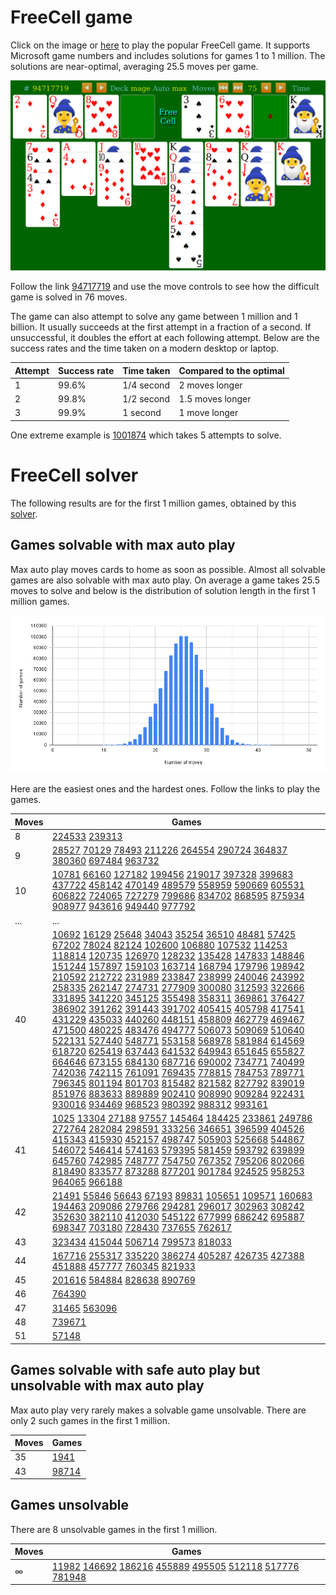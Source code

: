 # FreeCell game

Click on the image or [here](https://macroxue.github.io/freecell/game/freecell.html) to
play the popular FreeCell game. It supports Microsoft game numbers and includes solutions
for games 1 to 1 million. The solutions are near-optimal, averaging 25.5 moves per game.

[![Screenshot](https://github.com/macroxue/freecell/blob/master/game/screenshot.png)](https://macroxue.github.io/freecell/game/freecell.html)

Follow the link [94717719](https://macroxue.github.io/freecell/game/freecell.html?deal=94717719:6r565r52135157785r65b64r7r727874b71267626r64a6761rc71r141312c1723231273r343232b35r856r86b88356858r8184c835651528241r216r263r2341464342a4454r27812r2r2825)
and use the move controls to see how the difficult game is solved in 76 moves.

The game can also attempt to solve any game between 1 million and 1 billion. It usually
succeeds at the first attempt in a fraction of a second. If unsuccessful, it doubles
the effort at each following attempt. Below are the success rates and the time taken on a
modern desktop or laptop.

| Attempt | Success rate | Time taken | Compared to the optimal |
|---------|--------------|------------|-------------------------|
|    1    |    99.6%     | 1/4 second | 2 moves longer          |
|    2    |    99.8%     | 1/2 second | 1.5 moves longer        |
|    3    |    99.9%     |   1 second | 1 move longer           |

One extreme example is [1001874](https://macroxue.github.io/freecell/game/freecell.html?deal=1001874)
which takes 5 attempts to solve.

# FreeCell solver

The following results are for the first 1 million games, obtained by this
[solver](https://github.com/macroxue/freecell/blob/master/solver).

## Games solvable with max auto play

Max auto play moves cards to home as soon as possible. Almost all solvable games are
also solvable with max auto play. On average a game takes 25.5 moves to solve and below
is the distribution of solution length in the first 1 million games.

![Stats](https://github.com/macroxue/freecell/blob/master/solutions/stats.1m.png)

Here are the easiest ones and the hardest ones. Follow the links to play the games.

| Moves | Games |
|-------|-------|
|8| [224533](https://macroxue.github.io/freecell/game/freecell.html?deal=224533) [239313](https://macroxue.github.io/freecell/game/freecell.html?deal=239313) |
|9| [28527](https://macroxue.github.io/freecell/game/freecell.html?deal=28527) [70129](https://macroxue.github.io/freecell/game/freecell.html?deal=70129) [78493](https://macroxue.github.io/freecell/game/freecell.html?deal=78493) [211226](https://macroxue.github.io/freecell/game/freecell.html?deal=211226) [264554](https://macroxue.github.io/freecell/game/freecell.html?deal=264554) [290724](https://macroxue.github.io/freecell/game/freecell.html?deal=290724) [364837](https://macroxue.github.io/freecell/game/freecell.html?deal=364837) [380360](https://macroxue.github.io/freecell/game/freecell.html?deal=380360) [697484](https://macroxue.github.io/freecell/game/freecell.html?deal=697484) [963732](https://macroxue.github.io/freecell/game/freecell.html?deal=963732) |
|10| [10781](https://macroxue.github.io/freecell/game/freecell.html?deal=10781) [66160](https://macroxue.github.io/freecell/game/freecell.html?deal=66160) [127182](https://macroxue.github.io/freecell/game/freecell.html?deal=127182) [199456](https://macroxue.github.io/freecell/game/freecell.html?deal=199456) [219017](https://macroxue.github.io/freecell/game/freecell.html?deal=219017) [397328](https://macroxue.github.io/freecell/game/freecell.html?deal=397328) [399683](https://macroxue.github.io/freecell/game/freecell.html?deal=399683) [437722](https://macroxue.github.io/freecell/game/freecell.html?deal=437722) [458142](https://macroxue.github.io/freecell/game/freecell.html?deal=458142) [470149](https://macroxue.github.io/freecell/game/freecell.html?deal=470149) [489579](https://macroxue.github.io/freecell/game/freecell.html?deal=489579) [558959](https://macroxue.github.io/freecell/game/freecell.html?deal=558959) [590669](https://macroxue.github.io/freecell/game/freecell.html?deal=590669) [605531](https://macroxue.github.io/freecell/game/freecell.html?deal=605531) [606822](https://macroxue.github.io/freecell/game/freecell.html?deal=606822) [724065](https://macroxue.github.io/freecell/game/freecell.html?deal=724065) [727279](https://macroxue.github.io/freecell/game/freecell.html?deal=727279) [799686](https://macroxue.github.io/freecell/game/freecell.html?deal=799686) [834702](https://macroxue.github.io/freecell/game/freecell.html?deal=834702) [868595](https://macroxue.github.io/freecell/game/freecell.html?deal=868595) [875934](https://macroxue.github.io/freecell/game/freecell.html?deal=875934) [908977](https://macroxue.github.io/freecell/game/freecell.html?deal=908977) [943616](https://macroxue.github.io/freecell/game/freecell.html?deal=943616) [949440](https://macroxue.github.io/freecell/game/freecell.html?deal=949440) [977792](https://macroxue.github.io/freecell/game/freecell.html?deal=977792) |
|...|...|
|40| [10692](https://macroxue.github.io/freecell/game/freecell.html?deal=10692) [16129](https://macroxue.github.io/freecell/game/freecell.html?deal=16129) [25648](https://macroxue.github.io/freecell/game/freecell.html?deal=25648) [34043](https://macroxue.github.io/freecell/game/freecell.html?deal=34043) [35254](https://macroxue.github.io/freecell/game/freecell.html?deal=35254) [36510](https://macroxue.github.io/freecell/game/freecell.html?deal=36510) [48481](https://macroxue.github.io/freecell/game/freecell.html?deal=48481) [57425](https://macroxue.github.io/freecell/game/freecell.html?deal=57425) [67202](https://macroxue.github.io/freecell/game/freecell.html?deal=67202) [78024](https://macroxue.github.io/freecell/game/freecell.html?deal=78024) [82124](https://macroxue.github.io/freecell/game/freecell.html?deal=82124) [102600](https://macroxue.github.io/freecell/game/freecell.html?deal=102600) [106880](https://macroxue.github.io/freecell/game/freecell.html?deal=106880) [107532](https://macroxue.github.io/freecell/game/freecell.html?deal=107532) [114253](https://macroxue.github.io/freecell/game/freecell.html?deal=114253) [118814](https://macroxue.github.io/freecell/game/freecell.html?deal=118814) [120735](https://macroxue.github.io/freecell/game/freecell.html?deal=120735) [126970](https://macroxue.github.io/freecell/game/freecell.html?deal=126970) [128232](https://macroxue.github.io/freecell/game/freecell.html?deal=128232) [135428](https://macroxue.github.io/freecell/game/freecell.html?deal=135428) [147833](https://macroxue.github.io/freecell/game/freecell.html?deal=147833) [148846](https://macroxue.github.io/freecell/game/freecell.html?deal=148846) [151244](https://macroxue.github.io/freecell/game/freecell.html?deal=151244) [157897](https://macroxue.github.io/freecell/game/freecell.html?deal=157897) [159103](https://macroxue.github.io/freecell/game/freecell.html?deal=159103) [163714](https://macroxue.github.io/freecell/game/freecell.html?deal=163714) [168794](https://macroxue.github.io/freecell/game/freecell.html?deal=168794) [179796](https://macroxue.github.io/freecell/game/freecell.html?deal=179796) [198942](https://macroxue.github.io/freecell/game/freecell.html?deal=198942) [210592](https://macroxue.github.io/freecell/game/freecell.html?deal=210592) [212722](https://macroxue.github.io/freecell/game/freecell.html?deal=212722) [231989](https://macroxue.github.io/freecell/game/freecell.html?deal=231989) [233847](https://macroxue.github.io/freecell/game/freecell.html?deal=233847) [238999](https://macroxue.github.io/freecell/game/freecell.html?deal=238999) [240046](https://macroxue.github.io/freecell/game/freecell.html?deal=240046) [243992](https://macroxue.github.io/freecell/game/freecell.html?deal=243992) [258335](https://macroxue.github.io/freecell/game/freecell.html?deal=258335) [262147](https://macroxue.github.io/freecell/game/freecell.html?deal=262147) [274731](https://macroxue.github.io/freecell/game/freecell.html?deal=274731) [277909](https://macroxue.github.io/freecell/game/freecell.html?deal=277909) [300080](https://macroxue.github.io/freecell/game/freecell.html?deal=300080) [312593](https://macroxue.github.io/freecell/game/freecell.html?deal=312593) [322666](https://macroxue.github.io/freecell/game/freecell.html?deal=322666) [331895](https://macroxue.github.io/freecell/game/freecell.html?deal=331895) [341220](https://macroxue.github.io/freecell/game/freecell.html?deal=341220) [345125](https://macroxue.github.io/freecell/game/freecell.html?deal=345125) [355498](https://macroxue.github.io/freecell/game/freecell.html?deal=355498) [358311](https://macroxue.github.io/freecell/game/freecell.html?deal=358311) [369861](https://macroxue.github.io/freecell/game/freecell.html?deal=369861) [376427](https://macroxue.github.io/freecell/game/freecell.html?deal=376427) [386902](https://macroxue.github.io/freecell/game/freecell.html?deal=386902) [391262](https://macroxue.github.io/freecell/game/freecell.html?deal=391262) [391443](https://macroxue.github.io/freecell/game/freecell.html?deal=391443) [391702](https://macroxue.github.io/freecell/game/freecell.html?deal=391702) [405415](https://macroxue.github.io/freecell/game/freecell.html?deal=405415) [405798](https://macroxue.github.io/freecell/game/freecell.html?deal=405798) [417541](https://macroxue.github.io/freecell/game/freecell.html?deal=417541) [431229](https://macroxue.github.io/freecell/game/freecell.html?deal=431229) [435033](https://macroxue.github.io/freecell/game/freecell.html?deal=435033) [440260](https://macroxue.github.io/freecell/game/freecell.html?deal=440260) [448151](https://macroxue.github.io/freecell/game/freecell.html?deal=448151) [458809](https://macroxue.github.io/freecell/game/freecell.html?deal=458809) [462779](https://macroxue.github.io/freecell/game/freecell.html?deal=462779) [469467](https://macroxue.github.io/freecell/game/freecell.html?deal=469467) [471500](https://macroxue.github.io/freecell/game/freecell.html?deal=471500) [480225](https://macroxue.github.io/freecell/game/freecell.html?deal=480225) [483476](https://macroxue.github.io/freecell/game/freecell.html?deal=483476) [494777](https://macroxue.github.io/freecell/game/freecell.html?deal=494777) [506073](https://macroxue.github.io/freecell/game/freecell.html?deal=506073) [509069](https://macroxue.github.io/freecell/game/freecell.html?deal=509069) [510640](https://macroxue.github.io/freecell/game/freecell.html?deal=510640) [522131](https://macroxue.github.io/freecell/game/freecell.html?deal=522131) [527440](https://macroxue.github.io/freecell/game/freecell.html?deal=527440) [548771](https://macroxue.github.io/freecell/game/freecell.html?deal=548771) [553158](https://macroxue.github.io/freecell/game/freecell.html?deal=553158) [568978](https://macroxue.github.io/freecell/game/freecell.html?deal=568978) [581984](https://macroxue.github.io/freecell/game/freecell.html?deal=581984) [614569](https://macroxue.github.io/freecell/game/freecell.html?deal=614569) [618720](https://macroxue.github.io/freecell/game/freecell.html?deal=618720) [625419](https://macroxue.github.io/freecell/game/freecell.html?deal=625419) [637443](https://macroxue.github.io/freecell/game/freecell.html?deal=637443) [641532](https://macroxue.github.io/freecell/game/freecell.html?deal=641532) [649943](https://macroxue.github.io/freecell/game/freecell.html?deal=649943) [651645](https://macroxue.github.io/freecell/game/freecell.html?deal=651645) [655827](https://macroxue.github.io/freecell/game/freecell.html?deal=655827) [664646](https://macroxue.github.io/freecell/game/freecell.html?deal=664646) [673155](https://macroxue.github.io/freecell/game/freecell.html?deal=673155) [684130](https://macroxue.github.io/freecell/game/freecell.html?deal=684130) [687716](https://macroxue.github.io/freecell/game/freecell.html?deal=687716) [690002](https://macroxue.github.io/freecell/game/freecell.html?deal=690002) [734771](https://macroxue.github.io/freecell/game/freecell.html?deal=734771) [740499](https://macroxue.github.io/freecell/game/freecell.html?deal=740499) [742036](https://macroxue.github.io/freecell/game/freecell.html?deal=742036) [742115](https://macroxue.github.io/freecell/game/freecell.html?deal=742115) [761091](https://macroxue.github.io/freecell/game/freecell.html?deal=761091) [769435](https://macroxue.github.io/freecell/game/freecell.html?deal=769435) [778815](https://macroxue.github.io/freecell/game/freecell.html?deal=778815) [784753](https://macroxue.github.io/freecell/game/freecell.html?deal=784753) [789771](https://macroxue.github.io/freecell/game/freecell.html?deal=789771) [796345](https://macroxue.github.io/freecell/game/freecell.html?deal=796345) [801194](https://macroxue.github.io/freecell/game/freecell.html?deal=801194) [801703](https://macroxue.github.io/freecell/game/freecell.html?deal=801703) [815482](https://macroxue.github.io/freecell/game/freecell.html?deal=815482) [821582](https://macroxue.github.io/freecell/game/freecell.html?deal=821582) [827792](https://macroxue.github.io/freecell/game/freecell.html?deal=827792) [839019](https://macroxue.github.io/freecell/game/freecell.html?deal=839019) [851976](https://macroxue.github.io/freecell/game/freecell.html?deal=851976) [883633](https://macroxue.github.io/freecell/game/freecell.html?deal=883633) [889889](https://macroxue.github.io/freecell/game/freecell.html?deal=889889) [902410](https://macroxue.github.io/freecell/game/freecell.html?deal=902410) [908990](https://macroxue.github.io/freecell/game/freecell.html?deal=908990) [909284](https://macroxue.github.io/freecell/game/freecell.html?deal=909284) [922431](https://macroxue.github.io/freecell/game/freecell.html?deal=922431) [930016](https://macroxue.github.io/freecell/game/freecell.html?deal=930016) [934469](https://macroxue.github.io/freecell/game/freecell.html?deal=934469) [968523](https://macroxue.github.io/freecell/game/freecell.html?deal=968523) [980392](https://macroxue.github.io/freecell/game/freecell.html?deal=980392) [988312](https://macroxue.github.io/freecell/game/freecell.html?deal=988312) [993161](https://macroxue.github.io/freecell/game/freecell.html?deal=993161) |
|41| [1025](https://macroxue.github.io/freecell/game/freecell.html?deal=1025) [13304](https://macroxue.github.io/freecell/game/freecell.html?deal=13304) [27188](https://macroxue.github.io/freecell/game/freecell.html?deal=27188) [97557](https://macroxue.github.io/freecell/game/freecell.html?deal=97557) [145464](https://macroxue.github.io/freecell/game/freecell.html?deal=145464) [184425](https://macroxue.github.io/freecell/game/freecell.html?deal=184425) [233861](https://macroxue.github.io/freecell/game/freecell.html?deal=233861) [249786](https://macroxue.github.io/freecell/game/freecell.html?deal=249786) [272764](https://macroxue.github.io/freecell/game/freecell.html?deal=272764) [282084](https://macroxue.github.io/freecell/game/freecell.html?deal=282084) [298591](https://macroxue.github.io/freecell/game/freecell.html?deal=298591) [333256](https://macroxue.github.io/freecell/game/freecell.html?deal=333256) [346651](https://macroxue.github.io/freecell/game/freecell.html?deal=346651) [396599](https://macroxue.github.io/freecell/game/freecell.html?deal=396599) [404526](https://macroxue.github.io/freecell/game/freecell.html?deal=404526) [415343](https://macroxue.github.io/freecell/game/freecell.html?deal=415343) [415930](https://macroxue.github.io/freecell/game/freecell.html?deal=415930) [452157](https://macroxue.github.io/freecell/game/freecell.html?deal=452157) [498747](https://macroxue.github.io/freecell/game/freecell.html?deal=498747) [505903](https://macroxue.github.io/freecell/game/freecell.html?deal=505903) [525668](https://macroxue.github.io/freecell/game/freecell.html?deal=525668) [544867](https://macroxue.github.io/freecell/game/freecell.html?deal=544867) [546072](https://macroxue.github.io/freecell/game/freecell.html?deal=546072) [546414](https://macroxue.github.io/freecell/game/freecell.html?deal=546414) [574163](https://macroxue.github.io/freecell/game/freecell.html?deal=574163) [579395](https://macroxue.github.io/freecell/game/freecell.html?deal=579395) [581459](https://macroxue.github.io/freecell/game/freecell.html?deal=581459) [593792](https://macroxue.github.io/freecell/game/freecell.html?deal=593792) [639899](https://macroxue.github.io/freecell/game/freecell.html?deal=639899) [645760](https://macroxue.github.io/freecell/game/freecell.html?deal=645760) [742985](https://macroxue.github.io/freecell/game/freecell.html?deal=742985) [748777](https://macroxue.github.io/freecell/game/freecell.html?deal=748777) [754750](https://macroxue.github.io/freecell/game/freecell.html?deal=754750) [767352](https://macroxue.github.io/freecell/game/freecell.html?deal=767352) [795206](https://macroxue.github.io/freecell/game/freecell.html?deal=795206) [802066](https://macroxue.github.io/freecell/game/freecell.html?deal=802066) [818490](https://macroxue.github.io/freecell/game/freecell.html?deal=818490) [833577](https://macroxue.github.io/freecell/game/freecell.html?deal=833577) [873288](https://macroxue.github.io/freecell/game/freecell.html?deal=873288) [877201](https://macroxue.github.io/freecell/game/freecell.html?deal=877201) [901784](https://macroxue.github.io/freecell/game/freecell.html?deal=901784) [924525](https://macroxue.github.io/freecell/game/freecell.html?deal=924525) [958253](https://macroxue.github.io/freecell/game/freecell.html?deal=958253) [964065](https://macroxue.github.io/freecell/game/freecell.html?deal=964065) [966188](https://macroxue.github.io/freecell/game/freecell.html?deal=966188) |
|42| [21491](https://macroxue.github.io/freecell/game/freecell.html?deal=21491) [55846](https://macroxue.github.io/freecell/game/freecell.html?deal=55846) [56643](https://macroxue.github.io/freecell/game/freecell.html?deal=56643) [67193](https://macroxue.github.io/freecell/game/freecell.html?deal=67193) [89831](https://macroxue.github.io/freecell/game/freecell.html?deal=89831) [105651](https://macroxue.github.io/freecell/game/freecell.html?deal=105651) [109571](https://macroxue.github.io/freecell/game/freecell.html?deal=109571) [160683](https://macroxue.github.io/freecell/game/freecell.html?deal=160683) [194463](https://macroxue.github.io/freecell/game/freecell.html?deal=194463) [209086](https://macroxue.github.io/freecell/game/freecell.html?deal=209086) [279766](https://macroxue.github.io/freecell/game/freecell.html?deal=279766) [294281](https://macroxue.github.io/freecell/game/freecell.html?deal=294281) [296017](https://macroxue.github.io/freecell/game/freecell.html?deal=296017) [302963](https://macroxue.github.io/freecell/game/freecell.html?deal=302963) [308242](https://macroxue.github.io/freecell/game/freecell.html?deal=308242) [352630](https://macroxue.github.io/freecell/game/freecell.html?deal=352630) [382110](https://macroxue.github.io/freecell/game/freecell.html?deal=382110) [412030](https://macroxue.github.io/freecell/game/freecell.html?deal=412030) [545122](https://macroxue.github.io/freecell/game/freecell.html?deal=545122) [677999](https://macroxue.github.io/freecell/game/freecell.html?deal=677999) [686242](https://macroxue.github.io/freecell/game/freecell.html?deal=686242) [695887](https://macroxue.github.io/freecell/game/freecell.html?deal=695887) [698347](https://macroxue.github.io/freecell/game/freecell.html?deal=698347) [703180](https://macroxue.github.io/freecell/game/freecell.html?deal=703180) [728430](https://macroxue.github.io/freecell/game/freecell.html?deal=728430) [737655](https://macroxue.github.io/freecell/game/freecell.html?deal=737655) [762617](https://macroxue.github.io/freecell/game/freecell.html?deal=762617) |
|43| [323434](https://macroxue.github.io/freecell/game/freecell.html?deal=323434) [415044](https://macroxue.github.io/freecell/game/freecell.html?deal=415044) [506714](https://macroxue.github.io/freecell/game/freecell.html?deal=506714) [799573](https://macroxue.github.io/freecell/game/freecell.html?deal=799573) [818033](https://macroxue.github.io/freecell/game/freecell.html?deal=818033) |
|44| [167716](https://macroxue.github.io/freecell/game/freecell.html?deal=167716) [255317](https://macroxue.github.io/freecell/game/freecell.html?deal=255317) [335220](https://macroxue.github.io/freecell/game/freecell.html?deal=335220) [386274](https://macroxue.github.io/freecell/game/freecell.html?deal=386274) [405287](https://macroxue.github.io/freecell/game/freecell.html?deal=405287) [426735](https://macroxue.github.io/freecell/game/freecell.html?deal=426735) [427388](https://macroxue.github.io/freecell/game/freecell.html?deal=427388) [451888](https://macroxue.github.io/freecell/game/freecell.html?deal=451888) [457777](https://macroxue.github.io/freecell/game/freecell.html?deal=457777) [760345](https://macroxue.github.io/freecell/game/freecell.html?deal=760345) [821933](https://macroxue.github.io/freecell/game/freecell.html?deal=821933) |
|45| [201616](https://macroxue.github.io/freecell/game/freecell.html?deal=201616) [584884](https://macroxue.github.io/freecell/game/freecell.html?deal=584884) [828638](https://macroxue.github.io/freecell/game/freecell.html?deal=828638) [890769](https://macroxue.github.io/freecell/game/freecell.html?deal=890769) |
|46| [764390](https://macroxue.github.io/freecell/game/freecell.html?deal=764390) |
|47| [31465](https://macroxue.github.io/freecell/game/freecell.html?deal=31465) [563096](https://macroxue.github.io/freecell/game/freecell.html?deal=563096) |
|48| [739671](https://macroxue.github.io/freecell/game/freecell.html?deal=739671) |
|51| [57148](https://macroxue.github.io/freecell/game/freecell.html?deal=57148) |

## Games solvable with safe auto play but unsolvable with max auto play

Max auto play very rarely makes a solvable game unsolvable. There are only 2 such games in
the first 1 million.

| Moves | Games |
|-------|-------|
|35| [1941](https://macroxue.github.io/freecell/game/freecell.html?deal=1941) |
|43| [98714](https://macroxue.github.io/freecell/game/freecell.html?deal=98714) |

## Games unsolvable

There are 8 unsolvable games in the first 1 million.

| Moves | Games |
|-------|-------|
|∞| [11982](https://macroxue.github.io/freecell/game/freecell.html?deal=11982) [146692](https://macroxue.github.io/freecell/game/freecell.html?deal=146692) [186216](https://macroxue.github.io/freecell/game/freecell.html?deal=186216) [455889](https://macroxue.github.io/freecell/game/freecell.html?deal=455889) [495505](https://macroxue.github.io/freecell/game/freecell.html?deal=495505) [512118](https://macroxue.github.io/freecell/game/freecell.html?deal=512118) [517776](https://macroxue.github.io/freecell/game/freecell.html?deal=517776) [781948](https://macroxue.github.io/freecell/game/freecell.html?deal=781948) |

